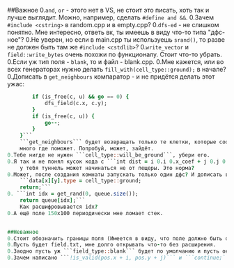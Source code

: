 ﻿##Важное
0.```and```, ```or``` - этого нет в VS, не стоит это писать, хоть так и лучше выглядит.
    Можно, например, сделать ```#define and &&```.
0.Зачем ```#include <cstring>``` в random.cpp и в empty.cpp?
0.```dfs-ed``` - не слишком понятно. Мне интересно, ответь вк, ты имеешь в виду что-то типа "дфс-ное"?
0.Не уверен, но если в main.cpp ты используешь ```srand()```, то разве не должен быть
    там же ```#include <cstdlib>```?
0.```write_vector``` и ```field::write_bytes``` очень похожи по функционалу. Стоит что-то убрать.
0.Если уж тип поля - ```blank```, то и файл - blank.cpp.
0.Мне кажется, или во всех генераторах нужно делать ```fill_with(cell_type::ground);``` в начале?
0.Дописать в ```get_neighbours``` компаратор - и не придётся делать этот ужас:
```for (auto c : neighbours) {
        if (is_free(c, u) && go == 0) {
            dfs_field(c.x, c.y);
        }
        if (is_free(c, u)) {
            go--;
        }
    }```
    ```get_neighbours``` будет возвращать только те клетки, которые соответствуют условию. Это вообще
    много где поможет. Попробуй, может, зайдёт.
0.Тебе нигде не нужен ```cell_type::will_be_ground```, убери его.
0.Я так и не понял кусок кода с ```int dist = i 0.i 0.x_coef + j 0.j 0.y_coef;```. Там происходит что-то странное,
    у тебя туннель может начинаться не от пещеры. Это норма?
0.Может, после создания комнаты запускать только один дфс? И дописать в иф это:
    ```data[x][y].type = cell_type::ground;
    return;```
0. ```int idx = get_rand(0, queue.size());
    return queue[idx];```
	Как расшифровывается idx?
0.А ещё поле 150х100 периодически мне ломает стек.


##Неважное
0.Стоит обозначить границы поля (Имеется в виду, что поле должно быть окружено стеной).
0.Пусть будет field.txt, мне долго открывать что-то без расширения.
0.Заодно пусть уж ```field_type::blank``` будет по умолчанию и пусть он действительно будет пустым.
0.Зачем написано ```!is_valid(pos.x + i, pos.y + j)``` и ```continue;```, если можно было просто в ифе писать? 
